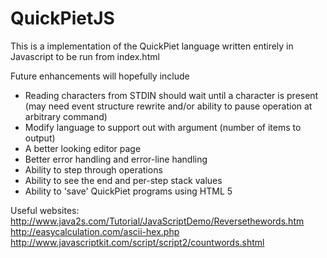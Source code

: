 
# QuickPietJS

This is a implementation of the QuickPiet language written entirely in Javascript to be run from index.html

Future enhancements will hopefully include
* Reading characters from STDIN should wait until a character is present
	(may need event structure rewrite and/or ability to pause operation at arbitrary command)
* Modify language to support out with argument (number of items to output)
* A better looking editor page
* Better error handling and error-line handling
* Ability to step through operations
* Ability to see the end and per-step stack values
* Ability to 'save' QuickPiet programs using HTML 5

Useful websites:
http://www.java2s.com/Tutorial/JavaScriptDemo/Reversethewords.htm
http://easycalculation.com/ascii-hex.php
http://www.javascriptkit.com/script/script2/countwords.shtml